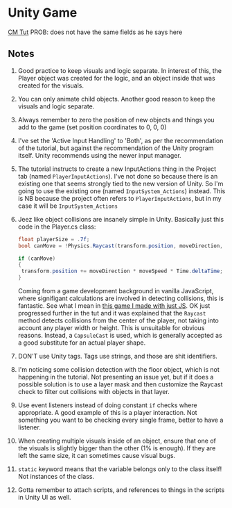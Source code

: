 # Unity Game

[CM Tut](https://youtu.be/AmGSEH7QcDg?si=1jsnQWUKKulV43mJ&t=12023) PROB: does not have the same fields as he says here

## Notes

1. Good practice to keep visuals and logic separate. In interest of this, the Player object was created for the logic, and an object inside that was created for the visuals.
2. You can only animate child objects. Another good reason to keep the visuals and logic separate.
3. Always remember to zero the position of new objects and things you add to the game (set position coordinates to 0, 0, 0)
4. I've set the 'Active Input Handling' to 'Both', as per the recommendation of the tutorial, but against the recommendation of the Unity program itself. Unity recommends using the newer input manager.
5. The tutorial instructs to create a new InputActions thing in the Project tab (named `PlayerInputActions`). I've not done so because there is an existing one that seems strongly tied to the new version of Unity. So I'm going to use the existing one (named `InputSystem_Actions`) instead. This is NB because the project often refers to `PlayerInputActions`, but in my case it will be `InputSystem_Actions`
6. Jeez like object collisions are insanely simple in Unity. Basically just this code in the Player.cs class:

   ```C#
   float playerSize = .7f;
   bool canMove = !Physics.Raycast(transform.position, moveDirection, playerSize);

   if (canMove)
   {
   	transform.position += moveDirection * moveSpeed * Time.deltaTime;
   }
   ```

   Coming from a game development background in vanilla JavaScript, where signifigant calculations are involved in detecting collisions, this is fantastic. See what I mean in [this game I made with just JS](https://github.com/Koda-Pig/playground/blob/main/knight-of-cups/script.js#L97). OK just progressed further in the tut and it was explained that the `Raycast` method detects collisions from the center of the player, not taking into account any player width or height. This is unsuitable for obvious reasons. Instead, a `CapsuleCast` is used, which is generally accepted as a good substitute for an actual player shape.

7. DON'T use Unity tags. Tags use strings, and those are shit identifiers.
8. I'm noticing some collision detection with the floor object, which is not happening in the tutorial. Not presenting an issue yet, but if it does a possible solution is to use a layer mask and then customize the Raycast check to filter out collisions with objects in that layer.
9. Use event listeners instead of doing constant `if` checks where appropriate. A good example of this is a player interaction. Not something you want to be checking every single frame, better to have a listener.
10. When creating multiple visuals inside of an object, ensure that one of the visuals is slightly bigger than the other (1% is enough). If they are left the same size, it can sometimes cause visual bugs.
11. `static` keyword means that the variable belongs only to the class itself! Not instances of the class.
12. Gotta remember to attach scripts, and references to things in the scripts in Unity UI as well.
